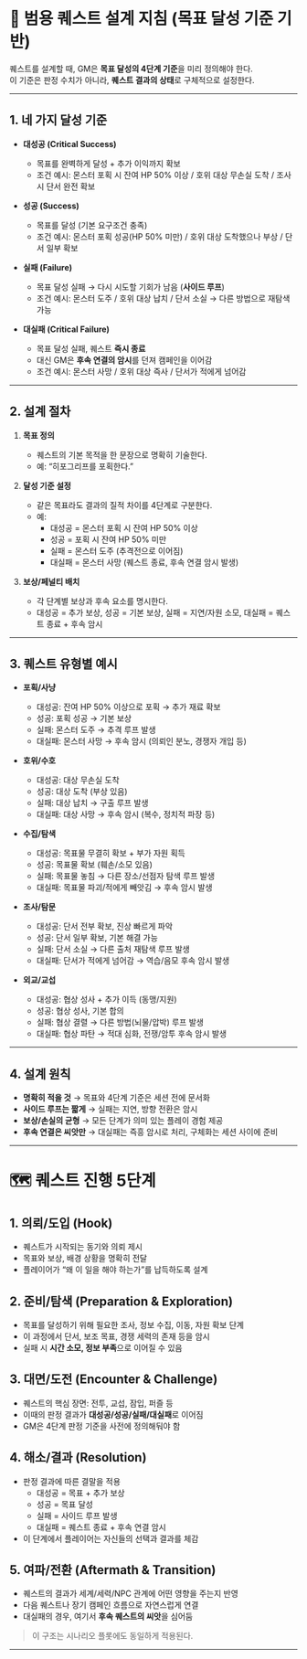 # 🎯 범용 퀘스트 설계 지침 (목표 달성 기준 기반)

퀘스트를 설계할 때, GM은 **목표 달성의 4단계 기준**을 미리 정의해야 한다.  
이 기준은 판정 수치가 아니라, **퀘스트 결과의 상태**로 구체적으로 설정한다.

---

## 1. 네 가지 달성 기준

- **대성공 (Critical Success)**  
  - 목표를 완벽하게 달성 + 추가 이익까지 확보  
  - 조건 예시: 몬스터 포획 시 잔여 HP 50% 이상 / 호위 대상 무손실 도착 / 조사 시 단서 완전 확보  

- **성공 (Success)**  
  - 목표를 달성 (기본 요구조건 충족)  
  - 조건 예시: 몬스터 포획 성공(HP 50% 미만) / 호위 대상 도착했으나 부상 / 단서 일부 확보  

- **실패 (Failure)**  
  - 목표 달성 실패 → 다시 시도할 기회가 남음 (**사이드 루프**)  
  - 조건 예시: 몬스터 도주 / 호위 대상 납치 / 단서 소실 → 다른 방법으로 재탐색 가능  

- **대실패 (Critical Failure)**  
  - 목표 달성 실패, 퀘스트 **즉시 종료**  
  - 대신 GM은 **후속 연결의 암시**를 던져 캠페인을 이어감  
  - 조건 예시: 몬스터 사망 / 호위 대상 즉사 / 단서가 적에게 넘어감  

---

## 2. 설계 절차

1. **목표 정의**  
   - 퀘스트의 기본 목적을 한 문장으로 명확히 기술한다.  
   - 예: “히포그리프를 포획한다.”

2. **달성 기준 설정**  
   - 같은 목표라도 결과의 질적 차이를 4단계로 구분한다.  
   - 예:  
     - 대성공 = 몬스터 포획 시 잔여 HP 50% 이상  
     - 성공 = 포획 시 잔여 HP 50% 미만  
     - 실패 = 몬스터 도주 (추격전으로 이어짐)  
     - 대실패 = 몬스터 사망 (퀘스트 종료, 후속 연결 암시 발생)

3. **보상/페널티 배치**  
   - 각 단계별 보상과 후속 요소를 명시한다.  
   - 대성공 = 추가 보상, 성공 = 기본 보상, 실패 = 지연/자원 소모, 대실패 = 퀘스트 종료 + 후속 암시

---

## 3. 퀘스트 유형별 예시

- **포획/사냥**  
  - 대성공: 잔여 HP 50% 이상으로 포획 → 추가 재료 확보  
  - 성공: 포획 성공 → 기본 보상  
  - 실패: 몬스터 도주 → 추격 루프 발생  
  - 대실패: 몬스터 사망 → 후속 암시 (의뢰인 분노, 경쟁자 개입 등)

- **호위/수호**  
  - 대성공: 대상 무손실 도착  
  - 성공: 대상 도착 (부상 있음)  
  - 실패: 대상 납치 → 구출 루프 발생  
  - 대실패: 대상 사망 → 후속 암시 (복수, 정치적 파장 등)

- **수집/탐색**  
  - 대성공: 목표물 무결히 확보 + 부가 자원 획득  
  - 성공: 목표물 확보 (훼손/소모 있음)  
  - 실패: 목표물 놓침 → 다른 장소/선점자 탐색 루프 발생  
  - 대실패: 목표물 파괴/적에게 빼앗김 → 후속 암시 발생

- **조사/탐문**  
  - 대성공: 단서 전부 확보, 진상 빠르게 파악  
  - 성공: 단서 일부 확보, 기본 해결 가능  
  - 실패: 단서 소실 → 다른 출처 재탐색 루프 발생  
  - 대실패: 단서가 적에게 넘어감 → 역습/음모 후속 암시 발생

- **외교/교섭**  
  - 대성공: 협상 성사 + 추가 이득 (동맹/지원)  
  - 성공: 협상 성사, 기본 합의  
  - 실패: 협상 결렬 → 다른 방법(뇌물/압박) 루프 발생  
  - 대실패: 협상 파탄 → 적대 심화, 전쟁/암투 후속 암시 발생  

---

## 4. 설계 원칙

- **명확히 적을 것** → 목표와 4단계 기준은 세션 전에 문서화  
- **사이드 루프는 짧게** → 실패는 지연, 방향 전환은 암시  
- **보상/손실의 균형** → 모든 단계가 의미 있는 플레이 경험 제공  
- **후속 연결은 씨앗만** → 대실패는 즉흥 암시로 처리, 구체화는 세션 사이에 준비

---

# 🗺️ 퀘스트 진행 5단계

## 1. 의뢰/도입 (Hook)
- 퀘스트가 시작되는 동기와 의뢰 제시
- 목표와 보상, 배경 상황을 명확히 전달
- 플레이어가 “왜 이 일을 해야 하는가”를 납득하도록 설계

## 2. 준비/탐색 (Preparation & Exploration)
- 목표를 달성하기 위해 필요한 조사, 정보 수집, 이동, 자원 확보 단계
- 이 과정에서 단서, 보조 목표, 경쟁 세력의 존재 등을 암시
- 실패 시 **시간 소모, 정보 부족**으로 이어질 수 있음

## 3. 대면/도전 (Encounter & Challenge)
- 퀘스트의 핵심 장면: 전투, 교섭, 잠입, 퍼즐 등
- 이때의 판정 결과가 **대성공/성공/실패/대실패**로 이어짐
- GM은 4단계 판정 기준을 사전에 정의해둬야 함

## 4. 해소/결과 (Resolution)
- 판정 결과에 따른 결말을 적용
  - 대성공 = 목표 + 추가 보상
  - 성공 = 목표 달성
  - 실패 = 사이드 루프 발생
  - 대실패 = 퀘스트 종료 + 후속 연결 암시
- 이 단계에서 플레이어는 자신들의 선택과 결과를 체감

## 5. 여파/전환 (Aftermath & Transition)
- 퀘스트의 결과가 세계/세력/NPC 관계에 어떤 영향을 주는지 반영
- 다음 퀘스트나 장기 캠페인 흐름으로 자연스럽게 연결
- 대실패의 경우, 여기서 **후속 퀘스트의 씨앗**을 심어둠

> 이 구조는 시나리오 플롯에도 동일하게 적용된다.

---
